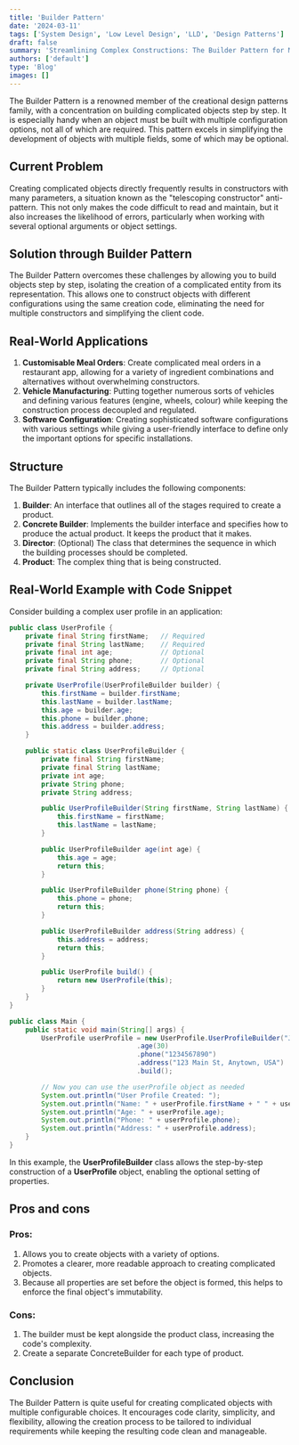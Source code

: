 ```yaml
---
title: 'Builder Pattern'
date: '2024-03-11'
tags: ['System Design', 'Low Level Design', 'LLD', 'Design Patterns']
draft: false
summary: 'Streamlining Complex Constructions: The Builder Pattern for Modular and Readable Object Creation.'
authors: ['default']
type: 'Blog'
images: []
---
```


The Builder Pattern is a renowned member of the creational design patterns family, with a concentration on building complicated objects step by step. It is especially handy when an object must be built with multiple configuration options, not all of which are required. This pattern excels in simplifying the development of objects with multiple fields, some of which may be optional.

## Current Problem

Creating complicated objects directly frequently results in constructors with many parameters, a situation known as the "telescoping constructor" anti-pattern. This not only makes the code difficult to read and maintain, but it also increases the likelihood of errors, particularly when working with several optional arguments or object settings.

## Solution through Builder Pattern

The Builder Pattern overcomes these challenges by allowing you to build objects step by step, isolating the creation of a complicated entity from its representation. This allows one to construct objects with different configurations using the same creation code, eliminating the need for multiple constructors and simplifying the client code.

## Real-World Applications

1. **Customisable Meal Orders**: Create complicated meal orders in a restaurant app, allowing for a variety of ingredient combinations and alternatives without overwhelming constructors.
2. **Vehicle Manufacturing**: Putting together numerous sorts of vehicles and defining various features (engine, wheels, colour) while keeping the construction process decoupled and regulated.
3. **Software Configuration**: Creating sophisticated software configurations with various settings while giving a user-friendly interface to define only the important options for specific installations.

## Structure

The Builder Pattern typically includes the following components:

1. **Builder**: An interface that outlines all of the stages required to create a product.
2. **Concrete Builder**: Implements the builder interface and specifies how to produce the actual product. It keeps the product that it makes.
3. **Director**: (Optional) The class that determines the sequence in which the building processes should be completed.
4. **Product**: The complex thing that is being constructed.

## Real-World Example with Code Snippet

Consider building a complex user profile in an application:

```Java
public class UserProfile {
    private final String firstName;   // Required
    private final String lastName;    // Required
    private final int age;            // Optional
    private final String phone;       // Optional
    private final String address;     // Optional

    private UserProfile(UserProfileBuilder builder) {
        this.firstName = builder.firstName;
        this.lastName = builder.lastName;
        this.age = builder.age;
        this.phone = builder.phone;
        this.address = builder.address;
    }

    public static class UserProfileBuilder {
        private final String firstName;
        private final String lastName;
        private int age;
        private String phone;
        private String address;

        public UserProfileBuilder(String firstName, String lastName) {
            this.firstName = firstName;
            this.lastName = lastName;
        }

        public UserProfileBuilder age(int age) {
            this.age = age;
            return this;
        }

        public UserProfileBuilder phone(String phone) {
            this.phone = phone;
            return this;
        }

        public UserProfileBuilder address(String address) {
            this.address = address;
            return this;
        }

        public UserProfile build() {
            return new UserProfile(this);
        }
    }
}
```

```Java
public class Main {
    public static void main(String[] args) {
        UserProfile userProfile = new UserProfile.UserProfileBuilder("John", "Doe")
                                .age(30)
                                .phone("1234567890")
                                .address("123 Main St, Anytown, USA")
                                .build();

        // Now you can use the userProfile object as needed
        System.out.println("User Profile Created: ");
        System.out.println("Name: " + userProfile.firstName + " " + userProfile.lastName);
        System.out.println("Age: " + userProfile.age);
        System.out.println("Phone: " + userProfile.phone);
        System.out.println("Address: " + userProfile.address);
    }
}
```

In this example, the **UserProfileBuilder** class allows the step-by-step construction of a **UserProfile** object, enabling the optional setting of properties.

## Pros and cons

### Pros:

1. Allows you to create objects with a variety of options.
2. Promotes a clearer, more readable approach to creating complicated objects.
3. Because all properties are set before the object is formed, this helps to enforce the final object's immutability.

### Cons:

1. The builder must be kept alongside the product class, increasing the code's complexity.
2. Create a separate ConcreteBuilder for each type of product.

## Conclusion

The Builder Pattern is quite useful for creating complicated objects with multiple configurable choices. It encourages code clarity, simplicity, and flexibility, allowing the creation process to be tailored to individual requirements while keeping the resulting code clean and manageable.
